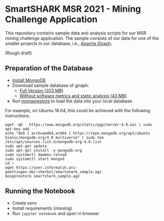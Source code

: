 # SmartSHARK MSR 2021 - Mining Challenge Application

This repository contains sample data and analysis scripts for our MSR mining challenge application. The sample consists of our data for one of the smaller projects in our database, i.e., [Apache Giraph](https://giraph.apache.org/).

(Rough draft)

## Preparation of the Database

- [Install MongoDB](https://docs.mongodb.com/manual/installation/#install-mongodb)
- Download sample database of giraph:
  - [Full Version (203 MB)](https://user.informatik.uni-goettingen.de/~sherbol/smartshark_sample.agz)
  - [Without software metrics and static analysis (43 MB)](https://user.informatik.uni-goettingen.de/~sherbol/smartshark_sample_small.agz)
- Run [mongorestore](https://docs.mongodb.com/database-tools/mongorestore/) to load the data into your local database.

For example, on Ubuntu 18.04, this could be achieved with the following instructions. 

```
wget -qO - https://www.mongodb.org/static/pgp/server-4.0.asc | sudo apt-key add -
echo "deb [ arch=amd64,arm64 ] https://repo.mongodb.org/apt/ubuntu bionic/mongodb-org/4.0 multiverse" | sudo tee /etc/apt/sources.list.d/mongodb-org-4.0.list
sudo apt-get update
sudo apt-get install -y mongodb-org
sudo systemctl daemon-reload
sudo systemctl start mongod
cd ~
wget https://user.informatik.uni-goettingen.de/~sherbol/smartshark_sample.agz
mongorestore smartshark_sample.agz
```

## Running the Notebook

- Create venv
- Install requirements (missing)
- Run `jupyter notebook` and open in browser
